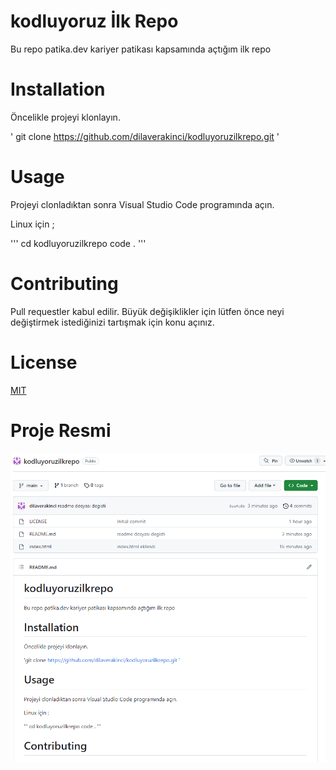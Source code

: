# kodluyoruz İlk Repo
Bu repo patika.dev kariyer patikası kapsamında açtığım ilk repo

# Installation

Öncelikle projeyi klonlayın.

' git clone https://github.com/dilaverakinci/kodluyoruzilkrepo.git '

# Usage

Projeyi clonladıktan sonra Visual Studio Code programında açın.

Linux için ;

'''
cd kodluyoruzilkrepo
code .
'''

# Contributing

Pull requestler kabul edilir. Büyük değişiklikler için lütfen önce neyi değiştirmek istediğinizi tartışmak için konu açınız.

# License
[MIT](https://opensource.org/license/mit/)

# Proje Resmi 

![Proje Resmi](/proje.png)
